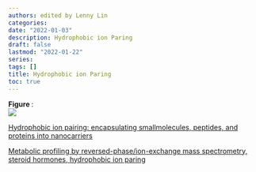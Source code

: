```yaml
---
authors: edited by Lenny Lin
categories: 
date: "2022-01-03"
description: Hydrophobic ion Paring
draft: false
lastmod: "2022-01-22"
series: 
tags: []
title: Hydrophobic ion Paring
toc: true
---
```


<figcaption><b>Figure </b>: </figcaption>
<img src = "/docs/images/"/>
<!--more-->

[Hydrophobic ion pairing: encapsulating smallmolecules, peptides, and proteins into nanocarriers](https://sci-hub.se/10.1039/C9NA00308H)

[Metabolic profiling by reversed-phase/ion-exchange mass spectrometry, steroid hormones, hydrophobic ion paring](https://sci-hub.se/10.1016/j.jchromb.2020.122072)
